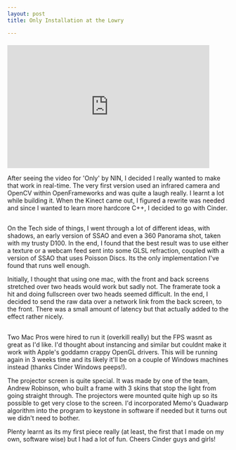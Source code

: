 ```yaml
---
layout: post
title: Only Installation at the Lowry

---
```

####
<iframe src="http://player.vimeo.com/video/25107597" width="460" height="280" frameborder="0" webkitAllowFullScreen mozallowfullscreen allowFullScreen></iframe>

After seeing the video for 'Only' by NIN, I decided I really wanted to make that work in real-time. The very first version used an infrared camera and OpenCV within OpenFrameworks and was quite a laugh really. I learnt a lot while building it. When the Kinect came out, I figured a rewrite was needed and since I wanted to learn more hardcore C++, I decided to go with Cinder. 

##
On the Tech side of things,  I went through a lot of different ideas, with shadows, an early version of SSAO and even a 360 Panorama shot, taken with my trusty D100. In the end, I found that the best result was to use either a texture or a webcam feed sent into some GLSL refraction, coupled with a version of SSAO that uses Poisson Discs. Its the only implementation I've found that runs well enough. 

Initially, I thought that using one mac, with the front and back screens stretched over two heads would work but sadly not. The framerate took a hit and doing fullscreen over two heads seemed difficult. In the end, I decided to send the raw data over a network link from the back screen, to the front. There was a small amount of latency but that actually added to the effect rather nicely. 

##
Two Mac Pros were hired to run it (overkill really) but the FPS wasnt as great as I'd like. I'd thought about instancing and similar but couldnt make it work with Apple's goddamn crappy OpenGL drivers. This will be running again in 3 weeks time and its likely it'll be on a couple of Windows machines instead (thanks Cinder Windows peeps!). 

The projector screen is quite special. It was made by one of the team, Andrew Robinson, who built a frame with 3 skins that stop the light from going straight through. The projectors were mounted quite high up so its possible to get very close to the screen. I'd incorporated Memo's Quadwarp algorithm into the program to keystone in software if needed but it turns out we didn't need to bother.

Plenty learnt as its my first piece really (at least, the first that I made on my own, software wise) but I had a lot of fun. Cheers Cinder guys and girls!
